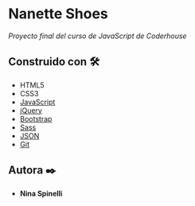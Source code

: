 # Nanette Shoes

_Proyecto final del curso de JavaScript de Coderhouse_

## Construido con 🛠️

* HTML5
* CSS3
* [JavaScript](https://www.javascript.com/)
* [jQuery](https://jquery.com/)
* [Bootstrap](https://getbootstrap.com/)
* [Sass](https://sass-lang.com/)
* [JSON](https://www.json.org/json-en.html)
* [Git](https://git-scm.com/)

## Autora ✒️

* **Nina Spinelli**
